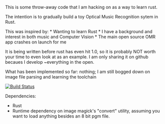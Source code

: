 This is some throw-away code that I am hacking on as a way to learn rust.  

The intention is to gradually build a toy Optical Music Recognition sytem in Rust.

This was inspired by: 
	* Wanting to learn Rust
	* I have a background and interest in both music and Computer Vision
	* The main open source OMR app crashes on launch for me

It is being written before rust has even hit 1.0, so it is probably NOT worth
your time to even look at as an example.  I am only sharing it on github
becaues I develop ~everything in the open.

What has been implemented so far:
nothing; I am still bogged down on image file parsing and learning the toolchain

[![Build Status](https://travis-ci.org/drewm1980/rust-omr.svg?branch=master)](https://travis-ci.org/drewm1980/rust-omr)

Dependencies:
* Rust
* Runtime dependency on image magick's "convert" utility,
	assuming you want to load anything besides an 8 bit pgm file.
